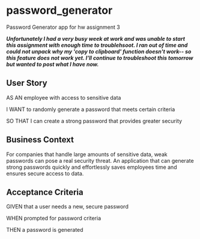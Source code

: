 # password_generator
Password Generator app for hw assignment 3

***Unfortunately I had a very busy week at work and was unable to start this assignment with enough time to troublehsoot. I ran out of time and could not unpack why my 'copy to clipboard' function doesn't work-- so this feature does not work yet. I'll continue to troubleshoot this tomorrow but wanted to post what I have now.***

## User Story

AS AN employee with access to sensitive data

I WANT to randomly generate a password that meets certain criteria

SO THAT I can create a strong password that provides greater security

## Business Context

For companies that handle large amounts of sensitive data, weak passwords can pose a real security threat. An application that can generate strong passwords quickly and effortlessly saves employees time and ensures secure access to data.

## Acceptance Criteria

GIVEN that a user needs a new, secure password

WHEN prompted for password criteria

THEN a password is generated